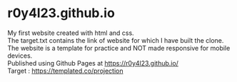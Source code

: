 # r0y4l23.github.io<br>
My first website created with html and css. <br>
The target.txt contains the link of website for which I have built the clone.<br>
The website is a template for practice and NOT made responsive for mobile devices.<br>
Published using Github Pages at https://r0y4l23.github.io/ <br>
Target : https://templated.co/projection
